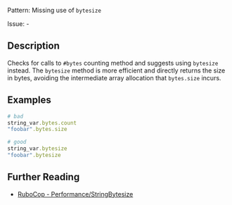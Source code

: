 Pattern: Missing use of `bytesize`

Issue: -

## Description

Checks for calls to `#bytes` counting method and suggests using `bytesize` instead. The `bytesize` method is more efficient and directly returns the size in bytes, avoiding the intermediate array allocation that `bytes.size` incurs.

## Examples

```ruby
# bad
string_var.bytes.count
"foobar".bytes.size

# good
string_var.bytesize
"foobar".bytesize
```

## Further Reading

* [RuboCop - Performance/StringBytesize](https://docs.rubocop.org/rubocop-performance/cops_performance.html#performancestringbytesize)
